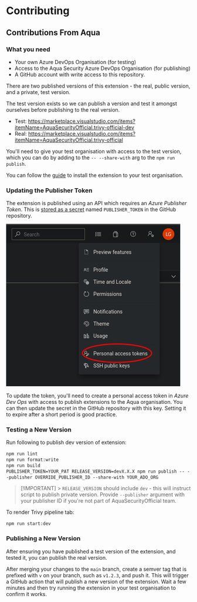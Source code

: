 # Contributing

## Contributions From Aqua

### What you need

- Your own Azure DevOps Organisation (for testing)
- Access to the Aqua Security Azure DevOps Organisation (for publishing)
- A GitHub account with write access to this repository.

There are two published versions of this extension - the real, public version, and a private, test version.

The test version exists so we can publish a version and test it amongst ourselves before publishing to the real version.

- Test: <https://marketplace.visualstudio.com/items?itemName=AquaSecurityOfficial.trivy-official-dev>
- Real: <https://marketplace.visualstudio.com/items?itemName=AquaSecurityOfficial.trivy-official>

You'll need to give your test organisation with access to the test version, which you can do by adding to the `-- --share-with` arg to the `npm run publish`.

You can follow the [guide](marketplace.md) to install the extension to your test organisation.

### Updating the Publisher Token

The extension is published using an API which requires an _Azure Publisher Token_. This is [stored as a secret](https://github.com/aquasecurity/trivy-azure-pipelines-task/settings/secrets/actions) named `PUBLISHER_TOKEN` in the GitHub repository.

![](docs/token1.png)

To update the token, you'll need to create a personal access token in _Azure Dev Ops_ with access to publish extensions to the Aqua organisation. You can then update the secret in the GitHub repository with this key. Setting it to expire after a short period is good practice.

### Testing a New Version

Run following to publish dev version of extension:

```console
npm run lint
npm run format:write
npm run build
PUBLISHER_TOKEN=YOUR_PAT RELEASE_VERSION=devX.X.X npm run publish -- --publisher OVERRIDE_PUBLISHER_ID --share-with YOUR_ADO_ORG
```

> [!IMPORTANT] > `RELEASE_VERSION` should include `dev` - this will instruct script to publish private version.
> Provide `--publisher` argument with your publisher ID if you're not part of AquaSecurityOfficial team.

To render Trivy pipeline tab:

```console
npm run start:dev
```

### Publishing a New Version

After ensuring you have published a test version of the extension, and tested it, you can publish the real version.

After merging your changes to the `main` branch, create a semver tag that is prefixed with `v` on your branch, such as `v1.2.3`, and push it. This will trigger a GitHub action that will publish a new version of the extension. Wait a few minutes and then try running the extension in your test organisation to confirm it works.
